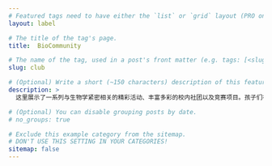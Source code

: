 ```yaml
---
# Featured tags need to have either the `list` or `grid` layout (PRO only).
layout: label

# The title of the tag's page.
title:  BioCommunity

# The name of the tag, used in a post's front matter (e.g. tags: [<slug>]).
slug: club

# (Optional) Write a short (~150 characters) description of this featured tag.
description: >
  这里展示了一系列与生物学紧密相关的精彩活动、丰富多彩的校内社团以及竞赛项目。孩子们在学校悉心培育下，在生物领域进行探索与体验。这些宝贵而独特的经历，一定会化作他们心中难以忘怀的印记，激励他们在生命科学的浩瀚星空中继续翱翔。

# (Optional) You can disable grouping posts by date.
# no_groups: true

# Exclude this example category from the sitemap.
# DON'T USE THIS SETTING IN YOUR CATEGORIES!
sitemap: false
---
```

